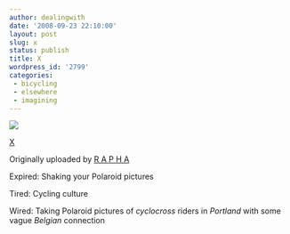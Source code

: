 ```yaml
---
author: dealingwith
date: '2008-09-23 22:10:00'
layout: post
slug: x
status: publish
title: X
wordpress_id: '2799'
categories:
 - bicycling
 - elsewhere
 - imagining
---
```


[![][1]][2]

[X][3]

Originally uploaded by [R A P H A][4]

Expired: Shaking your Polaroid pictures


Tired: Cycling culture


Wired: Taking Polaroid pictures of _cyclocross_ riders in _Portland_ with some
vague _Belgian_ connection

   [1]: http://farm4.static.flickr.com/3233/2882570929_0a4222ec58_m.jpg

   [2]: http://www.flickr.com/photos/raphacc/2882570929/ (photo sharing)

   [3]: http://www.flickr.com/photos/raphacc/2882570929/

   [4]: http://www.flickr.com/people/raphacc/

